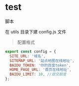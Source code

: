 # test

脚本

在 utils 目录下建 config.js 文件

> 配置格式

```javascript
export const config = {
  SITE_URL: '域名',
  SITEMAP_URL: '站点地图在线地址',
  BAIDU_TOKEN: '你的百度token',
  HOME_PAGE_URL: '首页在线地址',
  BAIDU_LIMIT: 10, //提交额度
};
```
